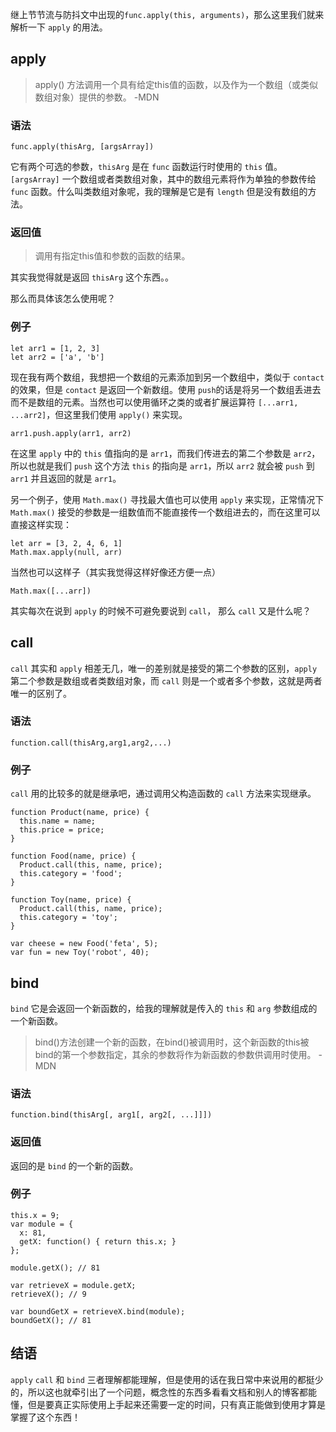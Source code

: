 继上节节流与防抖文中出现的`func.apply(this, arguments)`，那么这里我们就来解析一下 `apply` 的用法。

## apply

> apply() 方法调用一个具有给定this值的函数，以及作为一个数组（或类似数组对象）提供的参数。 -MDN

### 语法

`func.apply(thisArg, [argsArray])`

它有两个可选的参数，`thisArg` 是在 `func` 函数运行时使用的 `this` 值。 `[argsArray]` 一个数组或者类数组对象，其中的数组元素将作为单独的参数传给 `func` 函数。什么叫类数组对象呢，我的理解是它是有 `length` 但是没有数组的方法。

### 返回值

> 调用有指定this值和参数的函数的结果。

其实我觉得就是返回 `thisArg` 这个东西。。


那么而具体该怎么使用呢？

### 例子

```
let arr1 = [1, 2, 3]
let arr2 = ['a', 'b']
```

现在我有两个数组，我想把一个数组的元素添加到另一个数组中，类似于 `contact` 的效果，但是 `contact` 是返回一个新数组。使用 `push`的话是将另一个数组丢进去而不是数组的元素。当然也可以使用循环之类的或者扩展运算符 `[...arr1, ...arr2]`，但这里我们使用 `apply()` 来实现。


```
arr1.push.apply(arr1, arr2)
```

在这里 `apply` 中的 `this` 值指向的是 `arr1`，而我们传进去的第二个参数是 `arr2`，所以也就是我们 `push` 这个方法 `this` 的指向是 `arr1`，所以 `arr2` 就会被 `push` 到 `arr1` 并且返回的就是 `arr1`。

另一个例子，使用 `Math.max()` 寻找最大值也可以使用 `apply` 来实现，正常情况下 `Math.max()` 接受的参数是一组数值而不能直接传一个数组进去的，而在这里可以直接这样实现：

```
let arr = [3, 2, 4, 6, 1]
Math.max.apply(null, arr)
```
当然也可以这样子（其实我觉得这样好像还方便一点）

```
Math.max([...arr])
```

其实每次在说到 `apply` 的时候不可避免要说到 `call`， 那么 `call` 又是什么呢？

## call

`call` 其实和 `apply` 相差无几，唯一的差别就是接受的第二个参数的区别，`apply` 第二个参数是数组或者类数组对象，而 `call` 则是一个或者多个参数，这就是两者唯一的区别了。

### 语法

```
function.call(thisArg,arg1,arg2,...)
```

### 例子

`call` 用的比较多的就是继承吧，通过调用父构造函数的 `call` 方法来实现继承。

```
function Product(name, price) {
  this.name = name;
  this.price = price;
}

function Food(name, price) {
  Product.call(this, name, price);
  this.category = 'food';
}

function Toy(name, price) {
  Product.call(this, name, price);
  this.category = 'toy';
}

var cheese = new Food('feta', 5);
var fun = new Toy('robot', 40);
```

## bind

`bind` 它是会返回一个新函数的，给我的理解就是传入的 `this` 和 `arg` 参数组成的一个新函数。

> bind()方法创建一个新的函数，在bind()被调用时，这个新函数的this被bind的第一个参数指定，其余的参数将作为新函数的参数供调用时使用。 -MDN


### 语法

```
function.bind(thisArg[, arg1[, arg2[, ...]]])
```

### 返回值

返回的是 `bind` 的一个新的函数。

### 例子

```
this.x = 9;
var module = {
  x: 81,
  getX: function() { return this.x; }
};

module.getX(); // 81

var retrieveX = module.getX;
retrieveX(); // 9

var boundGetX = retrieveX.bind(module);
boundGetX(); // 81
```

## 结语

`apply` `call` 和 `bind` 三者理解都能理解，但是使用的话在我日常中来说用的都挺少的，所以这也就牵引出了一个问题，概念性的东西多看看文档和别人的博客都能懂，但是要真正实际使用上手起来还需要一定的时间，只有真正能做到使用才算是掌握了这个东西！
